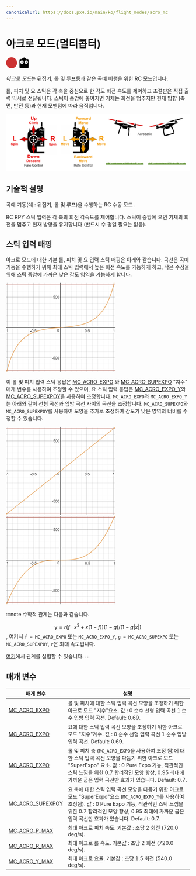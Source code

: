 ```yaml
---
canonicalUrl: https://docs.px4.io/main/ko/flight_modes/acro_mc
---
```


# 아크로 모드(멀티콥터)

[<img src="../../assets/site/difficulty_hard.png" title="고급 난이도 비행" width="30px" />](../getting_started/flight_modes.md#key_difficulty)&nbsp;[<img src="../../assets/site/remote_control.svg" title="수동/원격 제어 필요" width="30px" />](../getting_started/flight_modes.md#key_manual)&nbsp;

*아크로 모드*는 뒤집기, 롤 및 루프등과 같은 곡예 비행을 위한 RC 모드입니다.

롤, 피치 및 요 스틱은 각 축을 중심으로 한 각도 회전 속도를 제어하고 조절판은 직접 출력 믹서로 전달됩니다. 스틱이 중앙에 놓여지면 기체는 회전을 멈추지만 현재 방향 (측면, 반전 등)과 현재 모멘텀에 따라 움직입니다.

![수동 곡예 비행](../../assets/flight_modes/manual_acrobatic_MC.png)

<!-- image above incorrect: https://github.com/PX4/px4_user_guide/issues/182 -->

## 기술적 설명

곡예 기동(예 : 뒤집기, 롤 및 루프)을 수행하는 RC 수동 모드 .

RC RPY 스틱 입력은 각 축의 회전 각속도를 제어합니다. 스틱이 중앙에 오면 기체의 회전을 멈추고 현재 방향을 유지합니다 (반드시 수 평일 필요는 없음).

## 스틱 입력 매핑

아크로 모드에 대한 기본 롤, 피치 및 요 입력 스틱 매핑은 아래와 같습니다. 곡선은 곡예 기동을 수행하기 위해 최대 스틱 입력에서 높은 회전 속도를 가능하게 하고, 작은 수정을 위해 스틱 중앙에 가까운 낮은 감도 영역을 가능하게 합니다.

![아크로 모드-기본 입력 곡선](../../assets/flight_modes/acro_mc_input_curve_expo_superexpo_default.png)

이 롤 및 피치 입력 스틱 응답은 [MC_ACRO_EXPO](#MC_ACRO_EXPO) 와 [MC_ACRO_SUPEXPO](#MC_ACRO_SUPEXPO) "지수" 매개 변수를 사용하여 조정할 수 있으며, 요 스틱 입력 응답은 [MC_ACRO_EXPO_Y](#MC_ACRO_EXPO_Y)와 [MC_ACRO_SUPEXPOY](#MC_ACRO_SUPEXPOY)을 사용하여 조정합니다. `MC_ACRO_EXPO`와 `MC_ACRO_EXPO_Y`는 아래와 같이 선형 곡선과 입방 곡선 사이의 곡선을 조정합니다. `MC_ACRO_SUPEXPO`와 `MC_ACRO_SUPEXPOY`를 사용하여 모양을 추가로 조정하여 감도가 낮은 영역의 너비를 수정할 수 있습니다.

![아크로 모드 - 지수 - 순수 선형 입력 곡선](../../assets/flight_modes/acro_mc_input_curve_expo_linear.png) ![아크로 모드 - 지수 - 순수 입방 입력 곡선](../../assets/flight_modes/acro_mc_input_curve_expo_cubic.png)

:::note
수학적 관계는 다음과 같습니다.

$$\mathrm {y} = r(f \cdot x ^ 3 + x(1-f)) (1-g)/(1-g | x |)$$, 여기서 `f = MC_ACRO_EXPO` 또는 `MC_ACRO_EXPO_Y`, `g = MC_ACRO_SUPEXPO` 또는 `MC_ACRO_SUPEXPOY`, `r`은 최대 속도입니다.

[여기](https://www.desmos.com/calculator/yty5kgurmc)에서 관계를 실험할 수 있습니다.
:::

## 매개 변수

| 매개 변수                                                                                                     | 설명                                                                                                                                                                                    |
| --------------------------------------------------------------------------------------------------------- | ------------------------------------------------------------------------------------------------------------------------------------------------------------------------------------- |
| <span id="MC_ACRO_EXPO"></span>[MC_ACRO_EXPO](../advanced_config/parameter_reference.md#MC_ACRO_EXPO)         | 롤 및 피치에 대한 스틱 입력 곡선 모양을 조정하기 위한 아크로 모드 "지수"요소. 값 : 0 순수 선형 입력 곡선 1 순수 입방 입력 곡선. Default: 0.69.                                                                                        |
| <span id="MC_ACRO_EXPO_Y"></span>[MC_ACRO_EXPO](../advanced_config/parameter_reference.md#MC_ACRO_EXPO_Y)       | 요에 대한 스틱 입력 곡선 모양을 조정하기 위한 아크로 모드 "지수"계수. 값 : 0 순수 선형 입력 곡선 1 순수 입방 입력 곡선. Default: 0.69.                                                                                             |
| <span id="MC_ACRO_SUPEXPO"></span>[MC_ACRO_EXPO](../advanced_config/parameter_reference.md#MC_ACRO_SUPEXPO)      | 롤 및 피치 축 (`MC_ACRO_EXPO`을 사용하여 조정 됨)에 대한 스틱 입력 곡선 모양을 다듬기 위한 아크로 모드 "SuperExpo" 요소. 값 : 0 Pure Expo 기능, 직관적인 스틱 느낌을 위한 0.7 합리적인 모양 향상, 0.95 최대에 가까운 굽은 입력 곡선만 효과가 있습니다. Default: 0.7. |
| <span id="MC_ACRO_SUPEXPOY"></span>[MC_ACRO_SUPEXPOY](../advanced_config/parameter_reference.md#MC_ACRO_SUPEXPOY) | 요 축에 대한 스틱 입력 곡선 모양을 다듬기 위한 아크로 모드 "SuperExpo"요소 (`MC_ACRO_EXPO_Y`를 사용하여 조정됨). 값 : 0 Pure Expo 기능, 직관적인 스틱 느낌을 위한 0.7 합리적인 모양 향상, 0.95 최대에 가까운 굽은 입력 곡선만 효과가 있습니다. Default: 0.7.      |
| <span id="MC_ACRO_P_MAX"></span>[MC_ACRO_P_MAX](../advanced_config/parameter_reference.md#MC_ACRO_P_MAX)       | 최대 아크로 피치 속도. 기본값 : 초당 2 회전 (720.0 deg/s).                                                                                                                                            |
| <span id="MC_ACRO_R_MAX"></span>[MC_ACRO_R_MAX](../advanced_config/parameter_reference.md#MC_ACRO_R_MAX)       | 최대 아크로 롤 속도. 기본값 : 초당 2 회전 (720.0 deg/s).                                                                                                                                             |
| <span id="MC_ACRO_Y_MAX"></span>[MC_ACRO_Y_MAX](../advanced_config/parameter_reference.md#MC_ACRO_Y_MAX)       | 최대 아크로 요율. 기본값 : 초당 1.5 회전 (540.0 deg/s).                                                                                                                                             |